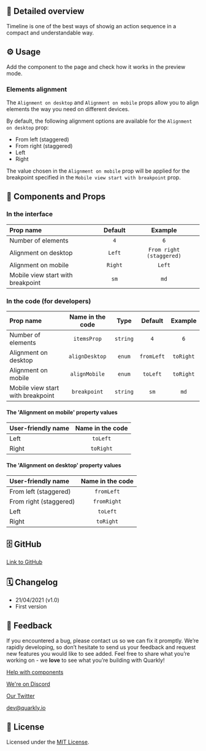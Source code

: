 ## 📖 Detailed overview

Timeline is one of the best ways of showig an action sequence in a compact and understandable way.

## ⚙️ Usage

Add the component to the page and check how it works in the preview mode.

### Elements alignment

The `Alignment on desktop` and `Alignment on mobile` props allow you to align elements the way you need on different devices.

By default, the following alignment options are available for the `Alignment on desktop` prop:

-   From left (staggered)
-   From right (staggered)
-   Left
-   Right

The value chosen in the `Alignment on mobile` prop will be applied for the breakpoint specified in the `Mobile view start with breakpoint` prop.

## 🧩 Components and Props

### In the interface

| Prop name                         | Default |         Example          |
| :-------------------------------- | :-----: | :----------------------: |
| Number of elements                |   `4`   |           `6`            |
| Alignment on desktop              | `Left`  | `From right (staggered)` |
| Alignment on mobile               | `Right` |          `Left`          |
| Mobile view start with breakpoint |  `sm`   |           `md`           |

### In the code (for developers)

| Prop name                         | Name in the code |   Type   |  Default   |  Example  |
| :-------------------------------- | :--------------: | :------: | :--------: | :-------: |
| Number of elements                |   `itemsProp`    | `string` |    `4`     |    `6`    |
| Alignment on desktop              |  `alignDesktop`  |  `enum`  | `fromLeft` | `toRight` |
| Alignment on mobile               |  `alignMobile`   |  `enum`  |  `toLeft`  | `toRight` |
| Mobile view start with breakpoint |   `breakpoint`   | `string` |    `sm`    |   `md`    |

#### The 'Alignment on mobile' property values

| User-friendly name | Name in the code |
| :----------------- | :--------------: |
| Left               |     `toLeft`     |
| Right              |    `toRight`     |

#### The 'Alignment on desktop' property values

| User-friendly name     | Name in the code |
| :--------------------- | :--------------: |
| From left (staggered)  |    `fromLeft`    |
| From right (staggered) |   `fromRight`    |
| Left                   |     `toLeft`     |
| Right                  |    `toRight`     |

## 🗄 GitHub

[Link to GitHub](https://github.com/quarkly/community-kit/blob/master/src/Timeline.js)

## 🗓 Changelog

-   21/04/2021 (v1.0)
-   First version

## 📮 Feedback

If you encountered a bug, please contact us so we can fix it promptly. We’re rapidly developing, so don’t hesitate to send us your feedback and request new features you would like to see added. Feel free to share what you’re working on - we **love** to see what you’re building with Quarkly!

[Help with components](https://community.quarkly.io/c/requests/11)

[We're on Discord](https://discord.gg/SuF9vCMJGW)

[Our Twitter](https://twitter.com/quarklyapp)

[dev@quarkly.io](mailto:dev@quarkly.io)

## 📝 License

Licensed under the [MIT License](./LICENSE).
